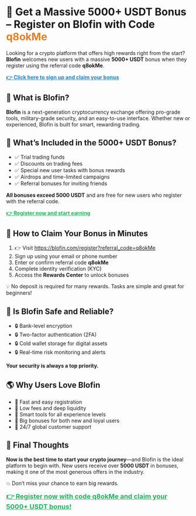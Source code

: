 <h1>🎁 Get a Massive 5000+ USDT Bonus – Register on Blofin with Code <span style="color: #e67e22;">q8okMe</span></h1>
  <p>Looking for a crypto platform that offers high rewards right from the start? <strong>Blofin</strong> welcomes new users with a massive <strong>5000+ USDT</strong> bonus when they register using the referral code <strong>q8okMe</strong>.</p>

  <p><a href="https://blofin.com/register?referral_code=q8okMe" target="_blank" style="color: #2980b9; font-weight: bold;">👉 Click here to sign up and claim your bonus</a></p>



  <h2>🚀 What is Blofin?</h2>
  <p><strong>Blofin</strong> is a next-generation cryptocurrency exchange offering pro-grade tools, military-grade security, and an easy-to-use interface. Whether new or experienced, Blofin is built for smart, rewarding trading.</p>



  <h2>🎉 What’s Included in the 5000+ USDT Bonus?</h2>
  <ul>
    <li>✅ Trial trading funds</li>
    <li>✅ Discounts on trading fees</li>
    <li>✅ Special new user tasks with bonus rewards</li>
    <li>✅ Airdrops and time-limited campaigns</li>
    <li>✅ Referral bonuses for inviting friends</li>
  </ul>
  <p><strong>All bonuses exceed 5000 USDT</strong> and are free for new users who register with the referral code.</p>
  <p><a href="https://blofin.com/register?referral_code=q8okMe" target="_blank" style="color: #27ae60; font-weight: bold;">👉 Register now and start earning</a></p>



  <h2>📝 How to Claim Your Bonus in Minutes</h2>
  <ol>
    <li>👉 Visit <a href="https://blofin.com/register?referral_code=q8okMe" target="_blank">https://blofin.com/register?referral_code=q8okMe</a></li>
    <li>Sign up using your email or phone number</li>
    <li>Enter or confirm referral code <strong>q8okMe</strong></li>
    <li>Complete identity verification (KYC)</li>
    <li>Access the <strong>Rewards Center</strong> to unlock bonuses</li>
  </ol>
  <p>💡 No deposit is required for many rewards. Tasks are simple and great for beginners!</p>

 

  <h2>🔐 Is Blofin Safe and Reliable?</h2>
  <ul>
    <li>🔒 Bank-level encryption</li>
    <li>🔒 Two-factor authentication (2FA)</li>
    <li>🔒 Cold wallet storage for digital assets</li>
    <li>🔒 Real-time risk monitoring and alerts</li>
  </ul>
  <p><strong>Your security is always a top priority.</strong></p>



  <h2>🌎 Why Users Love Blofin</h2>
  <ul>
    <li>🌟 Fast and easy registration</li>
    <li>🌟 Low fees and deep liquidity</li>
    <li>🌟 Smart tools for all experience levels</li>
    <li>🌟 Big bonuses for both new and loyal users</li>
    <li>🌟 24/7 global customer support</li>
  </ul>



  <h2>🏁 Final Thoughts</h2>
  <p><strong>Now is the best time to start your crypto journey</strong>—and Blofin is the ideal platform to begin with. New users receive over <strong>5000 USDT</strong> in bonuses, making it one of the most generous offers in the industry.</p>

  <p>💥 Don’t miss your chance to earn big rewards.</p>
  <p><a href="https://blofin.com/register?referral_code=q8okMe" target="_blank" style="font-size: 18px; font-weight: bold; color: #27ae60;">👉 Register now with code q8okMe and claim your 5000+ USDT bonus!</a></p>

</body>
</html>
